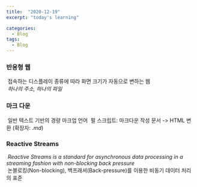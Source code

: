 ```yaml
---
title:  "2020-12-19"
excerpt: "today's learning"

categories:
  - Blog
tags:
  - Blog
---
```


### 반응형 웹
&nbsp;접속하는 디스플레이 종류에 따라 화면 크기가 자동으로 변하는 웹  
&nbsp;<em>하나의 주소, 하나의 파일 </em>
  
### 마크 다운
&nbsp;일반 텍스트 기반의 경량 마크업 언어
&nbsp;펄 스크립트: 마크다운 작성 문서 -> HTML 변환  (확장자: <em>.md</em>)  


### Reactive Streams
&nbsp;<em>Reactive Streams is a standard for asynchronous data processing in a streaming fashion with non-blocking back pressure</em>  
&nbsp;논블로킹(Non-blocking), 백프래셔(Back-pressure)를 이용한 비동기 데이터 처리의 표준


